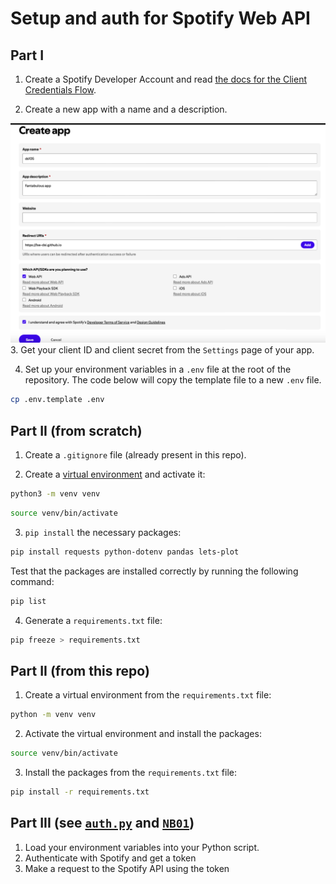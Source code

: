 # Setup and auth for Spotify Web API

## Part I 
1. Create a Spotify Developer Account and read [the docs for the Client Credentials Flow](https://developer.spotify.com/documentation/web-api/tutorials/client-credentials-flow).

2. Create a new app with a name and a description. 

![Create a new app](figures/spotify_app.png)
3. Get your client ID and client secret from the `Settings` page of your app. 

4. Set up your environment variables in a `.env` file at the root of the repository. The code below will copy the template file to a new `.env` file.

```bash
cp .env.template .env
```

## Part II (from scratch)

1. Create a `.gitignore` file (already present in this repo). 

2. Create a [virtual environment](https://www.freecodecamp.org/news/how-to-setup-virtual-environments-in-python/) and activate it:

```bash
python3 -m venv venv
```
    
```bash
source venv/bin/activate
```

3. `pip install` the necessary packages: 

```bash
pip install requests python-dotenv pandas lets-plot
```

Test that the packages are installed correctly by running the following command:

```bash
pip list
```

4. Generate a `requirements.txt` file: 

```bash
pip freeze > requirements.txt
```

## Part II (from this repo)

1. Create a virtual environment from the `requirements.txt` file:

```bash
python -m venv venv
```

2. Activate the virtual environment and install the packages:

```bash
source venv/bin/activate
```
    
3. Install the packages from the `requirements.txt` file:

```bash 
pip install -r requirements.txt
```

## Part III (see [`auth.py`](code/auth.py) and [`NB01`](code/NB01%20-%20Data%20Collection.ipynb))

1. Load your environment variables into your Python script. 
2. Authenticate with Spotify and get a token
3. Make a request to the Spotify API using the token
